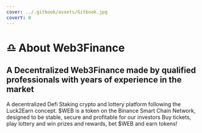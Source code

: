 ```yaml
---
cover: ../.gitbook/assets/Gitbook.jpg
coverY: 0
---
```


# ♎ About Web3Finance

## A Decentralized Web3Finance made by qualified professionals with years of experience in the market

A decentralized Defi Staking crypto and lottery platform following the Luck2Earn concept. $WEB is a token on the Binance Smart Chain Network, designed to be stable, secure and profitable for our investors Buy tickets, play lottery and win prizes and rewards, bet $WEB and earn tokens!
